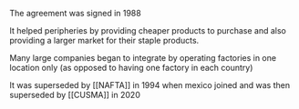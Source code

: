 The agreement was signed in 1988

It helped peripheries by providing cheaper products to purchase and also providing a larger market for their staple products.

Many large companies began to integrate by operating factories in one location only (as opposed to having one factory in each country)

It was superseded by [[NAFTA]] in 1994 when mexico joined and was then superseded by [[CUSMA]] in 2020